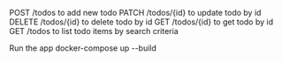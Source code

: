 POST /todos             to add new todo
PATCH /todos/{id}       to update todo by id
DELETE /todos/{id}      to delete todo by id
GET /todos/{id}         to get todo by id
GET /todos              to list todo items by search criteria



Run the app
docker-compose up --build